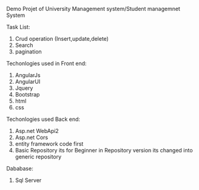 Demo Projet of University Management system/Student managemnet System

Task List: 
1. Crud operation (Insert,update,delete) 
2. Search 
3. pagination

Techonlogies used in Front end: 
1. AngularJs 
2. AngularUI 
3. Jquery
4. Bootstrap 
5. html
6. css

Techonlogies used Back end: 
1. Asp.net WebApi2 
2. Asp.net Cors
2. entity framework code first 
3. Basic Repository its for Beginner in Repository version its changed into generic repository

Dababase: 
1. Sql Server
